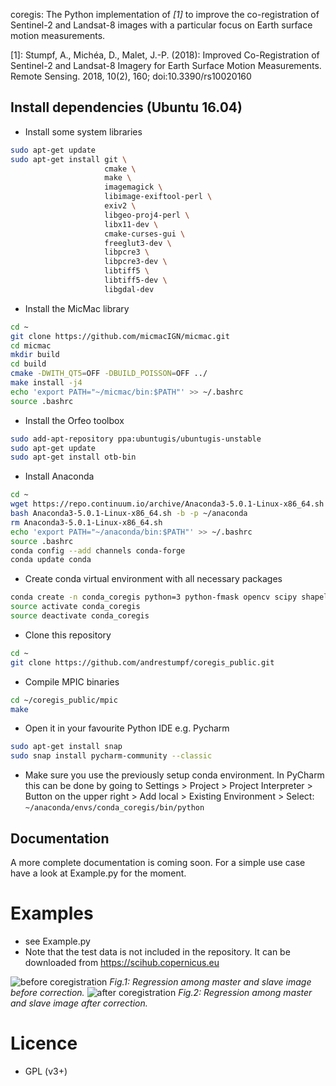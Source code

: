 coregis: The Python implementation of <cite>[1]</cite> to improve the co-registration of 
Sentinel-2 and Landsat-8 images with a particular focus on Earth 
surface motion measurements.

[1]: Stumpf, A., Michéa, D., Malet, J.-P. (2018): Improved Co-Registration of 
Sentinel-2 and Landsat-8 Imagery for Earth Surface Motion Measurements.
Remote Sensing. 2018, 10(2), 160; doi:10.3390/rs10020160 

## Install dependencies (Ubuntu 16.04)

* Install some system libraries
```bash
sudo apt-get update
sudo apt-get install git \
                     cmake \
                     make \
                     imagemagick \
                     libimage-exiftool-perl \
                     exiv2 \
                     libgeo-proj4-perl \
                     libx11-dev \
                     cmake-curses-gui \
                     freeglut3-dev \
                     libpcre3 \
                     libpcre3-dev \
                     libtiff5 \
                     libtiff5-dev \
                     libgdal-dev
```

* Install the MicMac library
```bash
cd ~
git clone https://github.com/micmacIGN/micmac.git
cd micmac
mkdir build
cd build
cmake -DWITH_QT5=OFF -DBUILD_POISSON=OFF ../
make install -j4
echo 'export PATH="~/micmac/bin:$PATH"' >> ~/.bashrc
source .bashrc
```

* Install the Orfeo toolbox
```bash
sudo add-apt-repository ppa:ubuntugis/ubuntugis-unstable
sudo apt-get update
sudo apt-get install otb-bin
```

* Install Anaconda
```bash
cd ~
wget https://repo.continuum.io/archive/Anaconda3-5.0.1-Linux-x86_64.sh
bash Anaconda3-5.0.1-Linux-x86_64.sh -b -p ~/anaconda
rm Anaconda3-5.0.1-Linux-x86_64.sh
echo 'export PATH="~/anaconda/bin:$PATH"' >> ~/.bashrc 
source .bashrc
conda config --add channels conda-forge
conda update conda
```

* Create conda virtual environment with all necessary packages
```bash
conda create -n conda_coregis python=3 python-fmask opencv scipy shapely paramiko pillow paramiko matplotlib statsmodels
source activate conda_coregis
source deactivate conda_coregis
```

* Clone this repository
```bash
cd ~
git clone https://github.com/andrestumpf/coregis_public.git
```

* Compile MPIC binaries
```bash
cd ~/coregis_public/mpic
make
```

* Open it in your favourite Python IDE e.g. Pycharm
```bash
sudo apt-get install snap
sudo snap install pycharm-community --classic
```

* Make sure you use the previously setup conda environment.
In PyCharm this can be done by going to
Settings > Project > Project Interpreter > Button on the upper right >
Add local > Existing Environment > Select:
```~/anaconda/envs/conda_coregis/bin/python```




## Documentation
A more complete documentation is coming soon. For a simple use case have a look at Example.py for the moment.

# Examples #

* see Example.py
* Note that the test data is not included in the repository. 
It can be downloaded from <https://scihub.copernicus.eu>

![before coregistration](figs/regression_before_coregis.png?raw=true)
*Fig.1: Regression among master and slave image before correction.*
![after coregistration](figs/regression_after_coregis.png?raw=true)
*Fig.2: Regression among master and slave image after correction.*
# Licence #

* GPL (v3+)